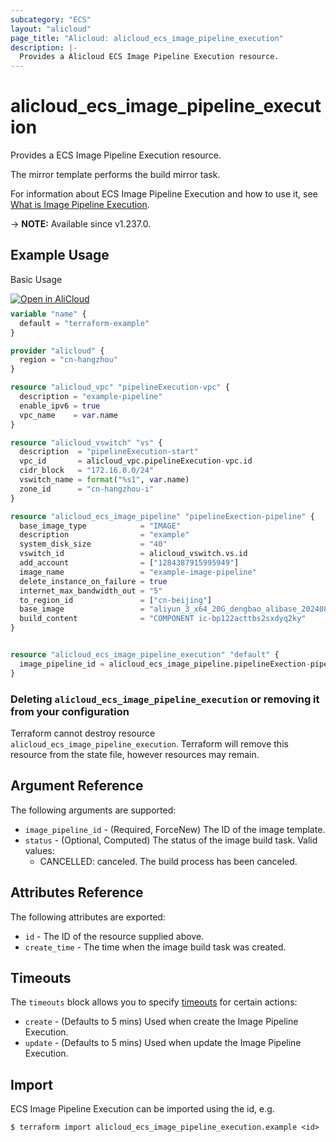 ```yaml
---
subcategory: "ECS"
layout: "alicloud"
page_title: "Alicloud: alicloud_ecs_image_pipeline_execution"
description: |-
  Provides a Alicloud ECS Image Pipeline Execution resource.
---
```


# alicloud_ecs_image_pipeline_execution

Provides a ECS Image Pipeline Execution resource.

The mirror template performs the build mirror task.

For information about ECS Image Pipeline Execution and how to use it, see [What is Image Pipeline Execution](https://www.alibabacloud.com/help/en/ecs/developer-reference/api-ecs-2014-05-26-startimagepipelineexecution).

-> **NOTE:** Available since v1.237.0.

## Example Usage

Basic Usage

<div style="display: block;margin-bottom: 40px;"><div class="oics-button" style="float: right;position: absolute;margin-bottom: 10px;">
  <a href="https://api.aliyun.com/terraform?resource=alicloud_ecs_image_pipeline_execution&exampleId=51ea8dfb-0104-8d61-3482-a8835b0b0df89a34328f&activeTab=example&spm=docs.r.ecs_image_pipeline_execution.0.51ea8dfb01&intl_lang=EN_US" target="_blank">
    <img alt="Open in AliCloud" src="https://img.alicdn.com/imgextra/i1/O1CN01hjjqXv1uYUlY56FyX_!!6000000006049-55-tps-254-36.svg" style="max-height: 44px; max-width: 100%;">
  </a>
</div></div>

```terraform
variable "name" {
  default = "terraform-example"
}

provider "alicloud" {
  region = "cn-hangzhou"
}

resource "alicloud_vpc" "pipelineExecution-vpc" {
  description = "example-pipeline"
  enable_ipv6 = true
  vpc_name    = var.name
}

resource "alicloud_vswitch" "vs" {
  description  = "pipelineExecution-start"
  vpc_id       = alicloud_vpc.pipelineExecution-vpc.id
  cidr_block   = "172.16.0.0/24"
  vswitch_name = format("%s1", var.name)
  zone_id      = "cn-hangzhou-i"
}

resource "alicloud_ecs_image_pipeline" "pipelineExection-pipeline" {
  base_image_type            = "IMAGE"
  description                = "example"
  system_disk_size           = "40"
  vswitch_id                 = alicloud_vswitch.vs.id
  add_account                = ["1284387915995949"]
  image_name                 = "example-image-pipeline"
  delete_instance_on_failure = true
  internet_max_bandwidth_out = "5"
  to_region_id               = ["cn-beijing"]
  base_image                 = "aliyun_3_x64_20G_dengbao_alibase_20240819.vhd"
  build_content              = "COMPONENT ic-bp122acttbs2sxdyq2ky"
}


resource "alicloud_ecs_image_pipeline_execution" "default" {
  image_pipeline_id = alicloud_ecs_image_pipeline.pipelineExection-pipeline.id
}
```

### Deleting `alicloud_ecs_image_pipeline_execution` or removing it from your configuration

Terraform cannot destroy resource `alicloud_ecs_image_pipeline_execution`. Terraform will remove this resource from the state file, however resources may remain.

## Argument Reference

The following arguments are supported:
* `image_pipeline_id` - (Required, ForceNew) The ID of the image template.
* `status` - (Optional, Computed) The status of the image build task. Valid values:
  - CANCELLED: canceled. The build process has been canceled.

## Attributes Reference

The following attributes are exported:
* `id` - The ID of the resource supplied above.
* `create_time` - The time when the image build task was created.

## Timeouts

The `timeouts` block allows you to specify [timeouts](https://www.terraform.io/docs/configuration-0-11/resources.html#timeouts) for certain actions:
* `create` - (Defaults to 5 mins) Used when create the Image Pipeline Execution.
* `update` - (Defaults to 5 mins) Used when update the Image Pipeline Execution.

## Import

ECS Image Pipeline Execution can be imported using the id, e.g.

```shell
$ terraform import alicloud_ecs_image_pipeline_execution.example <id>
```